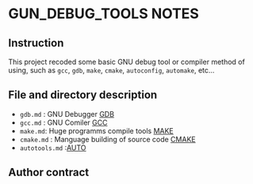 # GUN_DEBUG_TOOLS NOTES 


## Instruction 

This project recoded some basic GNU debug tool or compiler method of using, such as `gcc`, `gdb`, `make`, `cmake`, `autoconfig`, `automake`, etc...



## File and directory description 

- `gdb.md` : GNU Debugger  [GDB](./gdb.md)
- `gcc.md` : GNU Comiler   [GCC](./gcc.md) 
- `make.md`: Huge programms compile tools [MAKE](./make.md) 
- `cmake.md` : Manguage building of source code  [CMAKE](./cmake.md)
- `autotools.md` :[AUTO](./autotools.md) 





## Author contract 

